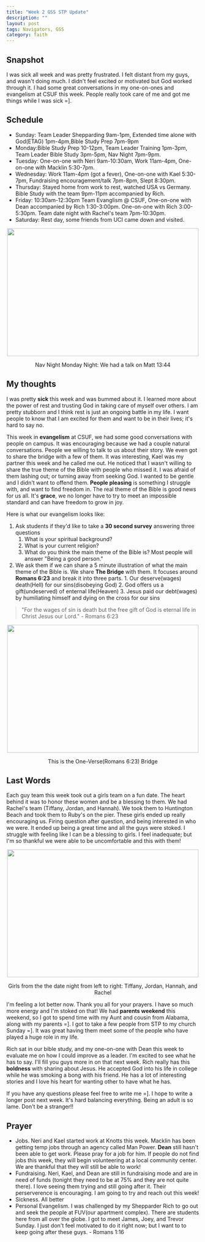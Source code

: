 ```yaml
---
title: "Week 2 GSS STP Update"
description: ""
layout: post
tags: Navigators, GSS
category: faith
---
```


Snapshot
------------
I was sick all week and was pretty frustrated. I felt distant from my guys, and wasn't doing much. I didn't feel excited or motivated but God worked through it. I had some great conversations in my one-on-ones and evangelism at CSUF this week. People really took care of me and got me things while I was sick =].

Schedule
-------------
- Sunday: Team Leader Shepparding 9am-1pm, Extended time alone with God(ETAG) 1pm-4pm,Bible Study Prep 7pm-9pm
- Monday:Bible Study Prep 10-12pm, Team Leader Training 1pm-3pm, Team Leader Bible Study 3pm-5pm, Nav Night 7pm-9pm.
- Tuesday: One-on-one with Neri 9am-10:30am, Work 11am-4pm, One-on-one with Macklin 5:30-7pm.
- Wednesday: Work 11am-4pm (got a fever), One-on-one with Kael 5:30-7pm, Fundraising encouragement/talk 7pm-8pm, Slept 8:30pm. 
- Thursday: Stayed home from work to rest, watched USA vs Germany. Bible Study with the team 9pm-11pm accompanied by Rich.
- Friday: 10:30am-12:30pm Team Evanglism @ CSUF, One-on-one with Dean accompanied by Rich 1:30-3:00pm. One-on-one with Rich 3:00-5:30pm. Team date night with Rachel's team 7pm-10:30pm. 
- Saturday: Rest day, some friends from UCI came down and visited.

<div style="text-align:center"><img src="https://farm4.staticflickr.com/3885/14562116835_3f4bf3eb4f.jpg" width="500" height="333" align="center"><p>Nav Night Monday Night: We had a talk on Matt 13:44</p></div>
	
My thoughts
-------------
I was pretty **sick** this week and was bummed about it. I learned more about the power of rest and trusting God in taking care of myself over others. I am pretty stubborn and I think rest is just an ongoing battle in my life. I want people to know that I am excited for them and want to be in their lives; it's hard to say no.

This week in **evangelism** at CSUF, we had some good conversations with people on campus. It was encouraging because we had a couple natural conversations. People we willing to talk to us about their story. We even got to share the bridge with a few of them. It was interesting,  Kael was my partner this week and he called me out. He noticed that I wasn't willing to share the true theme of the Bible with people who missed it. I was afraid of them lashing out; or turning away from seeking God. I wanted to be gentle and I didn't want to offend them. **People pleasing** is something I struggle with, and want to find freedom in. The real theme of the Bible is good news for us all. It's **grace**, we no longer have to try to meet an impossible standard and can have freedom to grow in joy.

Here is what our evangelism looks like:

1. Ask students if they'd like to take a **30 second survey** answering three questions
	1. What is your spiritual background?
	2. What is your current religion?
	3. What do you think the main theme of the Bible is? Most people will answer "Being a good person." 
2. We ask them if we can share a 5 minute illustration of what the main theme of the Bible is.
	We share **The Bridge** with them. It focuses around **Romans 6:23** and break it into three parts.
		1. Our deserve(wages) death(Hell) for our sins(disobeying God)
		2. God offers us a gift(undeserved) of enternal life(Heaven)
		3. Jesus paid our debt(wages) by humiliating himself and dying on the cross for our sins
> "For the wages of sin is death but the free gift of God is eternal life in Christ Jesus our Lord." - Romans 6:23		

<div style="text-align:center"><img src="https://farm6.staticflickr.com/5508/14375625257_f00c837375.jpg" width="500" height="333" align="center"><p>This is the One-Verse(Romans 6:23) Bridge</p></div>

Last Words
-------------
Each guy team this week took out a girls team on a fun date. The heart behind it was to honor these women and be a blessing to them. We had Rachel's team (Tiffany, Jordan, and Hannah). We took them to Huntington Beach and took them to Ruby's on the pier. These girls ended up really encouraging us. Firing question after question, and being interested in who we were. It ended up being a great time and all the guys were stoked. I struggle with feeling like I can be a blessing to girls. I feel inadequate; but I'm so thankful we were able to be uncomfortable and this with them!

<div style="text-align:center"><img src="https://farm4.staticflickr.com/3862/14375434970_132ef4c33d.jpg" width="500" height="333" align="center"><p>Girls from the the date night from left to right: Tiffany, Jordan, Hannah, and Rachel</p></div>

I'm feeling a lot better now. Thank you all for your prayers. I have so much more energy and I'm stoked on that! We had **parents weekend** this weekend, so I got to spend time with my Aunt and cousin from Alabama, along with my parents =]. I got to take a few people from STP to my church Sunday =]. It was great having them meet some of the people who have played a huge role in my life.

Rich sat in our bible study, and my one-on-one with Dean this week to evaluate me on how I could improve as a leader. I'm excited to see what he has to say. I'll fill you guys more in on that next week. Rich really has this **boldness** with sharing about Jesus. He accepted God into his life in college while he was smoking a bong with his friend. He has a lot of interesting stories and I love his heart for wanting other to have what he has.

If you have any questions please feel free to write me =]. I hope to write a longer post next week. It's hard balancing everything. Being an adult is so lame. Don't be a stranger!!

Prayer
-------------

- Jobs. Neri and Kael started work at Knotts this week. Macklin has been getting temp jobs through an agency called Man Power. **Dean** still hasn't been able to get work. Please pray for a job for him. If people do not find jobs this week, they will begin volunteering at a local community center. We are thankful that they will still be able to work!
- Fundraising. Neri, Kael, and Dean are still in fundraising mode and are in need of funds (tonight they need to be at 75% and they are not quite there). I love seeing them trying and still going after it. Their perserverence is encouraging. I am going to try and reach out this week!
- Sickness. All better
- Personal Evangelism. I was challenged by my Shepparder Rich to go out and seek the people at FUV(our apartment complex). There are students here from all over the globe. I got to meet James, Joey, and Trevor Sunday. I just don't feel motivated to do it right now; but I want to to keep going after these guys. - Romans 1:16